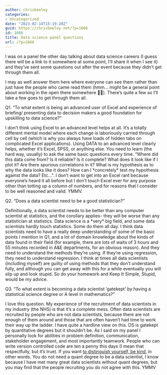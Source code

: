 ```yaml
---
author: chrisbeeley
categories:
- Uncategorized
date: "2023-02-14T15:19:20Z"
guid: https://chrisbeeley.net/?p=1666
id: 1666
title: Data science panel questions
url: /?p=1666
---
```


I was on a panel the other day talking about data science careers (I guess there will be a link to it somewhere at some point, I’ll share it when I see it) and they’ve sent some questions out after the event because they didn’t get through them all.

I may as well answer them here where everyone can see them rather than just have the people who came read them (hmm… might be a general point about working in the open there somewhere 🤔😉). There’s quite a few so I’ll take a few goes to get through them all.

Q1. “To what extent is being an advanced user of Excel and experience of briefing/ presenting data to decision makers a good foundation for upskilling to data science?”

I don’t think using Excel to an advanced level helps at all. It’s a totally different mental model where each change is laboriously carried through cell by cell (which is why you always have loads of hidden tabs on complicated Excel applications). Using DATA to an advanced level clearly helps, whether it’s Excel, SPSS, or anything else. You need to learn (the hard way, usually) to ask the same basic questions every time. “Where did this data come from? Is it reliable? Is it complete? What does it look like if I plot it? Are there spurious correlations in it? What is my hypothesis as to why the data looks like it does? How can I \*concretely\* test my hypothesis against the data? Etc…”. I don’t want to get into an Excel rant because everyone’s heard it all before but I don’t touch Excel ever for any purpose other than totting up a column of numbers, and for reasons that I consider to be well reasoned and valid. YMMV.

Q2. “Does a data scientist need to be a good statistician?”

Definitionally, a data scientist needs to be better than any computer scientist at statistics, and the corollary applies- they will be worse than any statistician at statistics. Data science is a \*very\* big field, and some data scientists hardly touch statistics. Some do them all day. I think data scientists need to have a really deep understanding of some of the basic points I mention in Q1, and a lot of domain knowledge about the kinds of data found in their field (for example, there are lots of waits of 3 hours and 55 minutes recorded in A&amp;E departments, for an obvious reason). And they need to understand the methods they’re using. If they’re using regression, they need to understand regression. I think at times all data scientists (including myself) are guilty of using methods that they don’t understand fully, and although you can get away with this for a while eventually you will slip up and look stupid. So do your homework and Keep It Simple, Stupid, would be my advice.

Q3. “To what extent is becoming a data scientist ‘gatekept’ by having a statistical science degree or A level in mathematics?”

I love this question. My experience of the recruitment of data scientists in my industry (the NHS) is that it’s a complete mess. Often data scientists are recruited by people who are not data scientists, because there are not enough of them around and those that are often haven’t had time to work their way up the ladder. I have quite a hardline view on this. DS is gatekept by quantitative degrees but it shouldn’t be. As I said on my panel I personally look for abilities in problem definition, communication, stakeholder engagement, and most importantly teamwork. People who can write version controlled code are ten a penny this days (I mean that respectfully, but it’s true). If you want [to distinguish yourself, be kind](https://freshwater-science.org/news/emily-bernhardts-being-kind-featured-in-nature), in other words. You do not need a quant degree to be a data scientist, I know because I have met many great data scientists without quant degrees, but you may find that the people recruiting you do not agree with this. YMMV